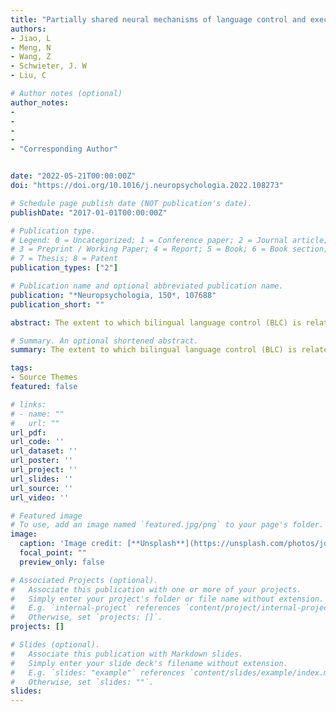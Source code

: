 ```yaml
---
title: "Partially shared neural mechanisms of language control and executive control in bilinguals: Meta-analytic comparisons of language and task switching studies"
authors:
- Jiao, L
- Meng, N
- Wang, Z
- Schwieter, J. W
- Liu, C

# Author notes (optional)
author_notes:
- 
- 
- 
- 
- "Corresponding Author"


date: "2022-05-21T00:00:00Z"
doi: "https://doi.org/10.1016/j.neuropsychologia.2022.108273"

# Schedule page publish date (NOT publication's date).
publishDate: "2017-01-01T00:00:00Z"

# Publication type.
# Legend: 0 = Uncategorized; 1 = Conference paper; 2 = Journal article;
# 3 = Preprint / Working Paper; 4 = Report; 5 = Book; 6 = Book section;
# 7 = Thesis; 8 = Patent
publication_types: ["2"]

# Publication name and optional abbreviated publication name.
publication: "*Neuropsychologia, 150*, 107688"
publication_short: ""

abstract: The extent to which bilingual language control (BLC) is related to domain-general executive control (EC) remains unclear. The present study applied activation likelihood estimation (ALE) meta-analyses to identify commonalities and distinctions in the brain regions across domains reported in neuroimaging studies. We specifically compare results from two experimental tasks-language switching, a typical measure of BLC, and task switching, an experiment that measures EC. Conjunction analyses showed a domain-general pattern between language switching and task switching, with convergent activity in the left dorsolateral prefrontal cortex (DLPFC), pre-SMA/dACC complex (pre-supplementary motor area/dorsal anterior cingulate cortex), and left precuneus. Regarding domain-specificity, contrast analyses revealed stronger convergence of activation in the left fusiform gyrus and occipital gyrus in language switching compared to task switching, and conversely, stronger convergence of activation in the left DLPFC in task switching. Overall, these findings illustrate the partially overlapping nature of the neural circuits involved in BLC and EC.

# Summary. An optional shortened abstract.
summary: The extent to which bilingual language control (BLC) is related to domain-general executive control (EC) remains unclear. 

tags:
- Source Themes
featured: false

# links:
# - name: ""
#   url: ""
url_pdf: 
url_code: ''
url_dataset: ''
url_poster: ''
url_project: ''
url_slides: ''
url_source: ''
url_video: ''

# Featured image
# To use, add an image named `featured.jpg/png` to your page's folder. 
image:
  caption: 'Image credit: [**Unsplash**](https://unsplash.com/photos/jdD8gXaTZsc)'
  focal_point: ""
  preview_only: false

# Associated Projects (optional).
#   Associate this publication with one or more of your projects.
#   Simply enter your project's folder or file name without extension.
#   E.g. `internal-project` references `content/project/internal-project/index.md`.
#   Otherwise, set `projects: []`.
projects: []

# Slides (optional).
#   Associate this publication with Markdown slides.
#   Simply enter your slide deck's filename without extension.
#   E.g. `slides: "example"` references `content/slides/example/index.md`.
#   Otherwise, set `slides: ""`.
slides:
---
```

